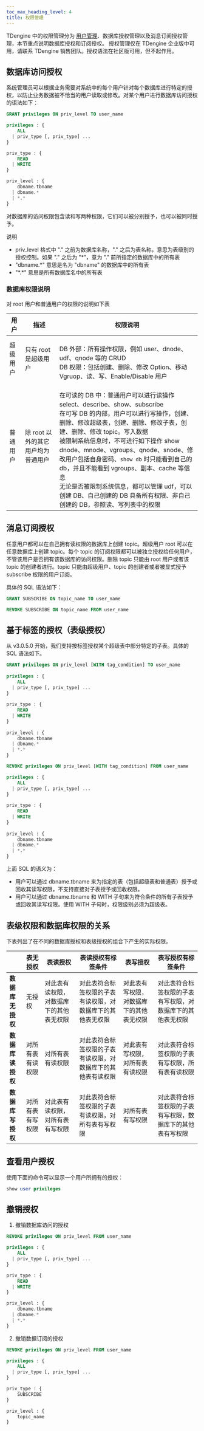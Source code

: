 ```yaml
---
toc_max_heading_level: 4
title: 权限管理
---
```


TDengine 中的权限管理分为 [用户管理](../user)、数据库授权管理以及消息订阅授权管理，本节重点说明数据库授权和订阅授权。
授权管理仅在 TDengine 企业版中可用，请联系 TDengine 销售团队。授权语法在社区版可用，但不起作用。

## 数据库访问授权

系统管理员可以根据业务需要对系统中的每个用户针对每个数据库进行特定的授权，以防止业务数据被不恰当的用户读取或修改。对某个用户进行数据库访问授权的语法如下：

```sql
GRANT privileges ON priv_level TO user_name

privileges : {
    ALL
  | priv_type [, priv_type] ...
}

priv_type : {
    READ
  | WRITE
}

priv_level : {
    dbname.tbname
  | dbname.*
  | *.*
}
```

对数据库的访问权限包含读和写两种权限，它们可以被分别授予，也可以被同时授予。

说明
- priv_level 格式中 "." 之前为数据库名称，"." 之后为表名称，意思为表级别的授权控制。如果 "." 之后为 "\*"，意为 "." 前所指定的数据库中的所有表
- "dbname.\*" 意思是名为 "dbname" 的数据库中的所有表
- "\*.\*" 意思是所有数据库名中的所有表

### 数据库权限说明

对 root 用户和普通用户的权限的说明如下表

| 用户     | 描述                               | 权限说明                        |
| -------- | --------------------------------- | -- |
| 超级用户 | 只有 root 是超级用户               |<br/>DB 外部：所有操作权限，例如 user、dnode、udf、qnode 等的 CRUD <br/>DB 权限：包括创建、删除、修改 Option、移动 Vgruop、读、写、Enable/Disable 用户  |
| 普通用户 | 除 root 以外的其它用户均为普通用户 | <br/>在可读的 DB 中：普通用户可以进行读操作 select、describe、show、subscribe <br/>在可写 DB 的内部，用户可以进行写操作，创建、删除、修改超级表，创建、删除、修改子表，创建、删除、修改 topic。写入数据 <br/>被限制系统信息时，不可进行如下操作 show dnode、mnode、vgroups、qnode、snode、修改用户包括自身密码、`show db` 时只能看到自己的 db，并且不能看到 vgroups、副本、cache 等信息 <br/>无论是否被限制系统信息，都可以管理 udf，可以创建 DB、自己创建的 DB 具备所有权限、非自己创建的 DB，参照读、写列表中的权限 |

## 消息订阅授权

任意用户都可以在自己拥有读权限的数据库上创建 topic。超级用户 root 可以在任意数据库上创建 topic。每个 topic 的订阅权限都可以被独立授权给任何用户，不管该用户是否拥有该数据库的访问权限。删除 topic 只能由 root 用户或者该 topic 的创建者进行。topic 只能由超级用户、topic 的创建者或者被显式授予 subscribe 权限的用户订阅。

具体的 SQL 语法如下：

```sql
GRANT SUBSCRIBE ON topic_name TO user_name

REVOKE SUBSCRIBE ON topic_name FROM user_name
```

## 基于标签的授权（表级授权）

从 v3.0.5.0 开始，我们支持按标签授权某个超级表中部分特定的子表。具体的 SQL 语法如下。

```sql
GRANT privileges ON priv_level [WITH tag_condition] TO user_name
 
privileges : {
    ALL
  | priv_type [, priv_type] ...
}
 
priv_type : {
    READ
  | WRITE
}
 
priv_level : {
    dbname.tbname
  | dbname.*
  | *.*
}

REVOKE privileges ON priv_level [WITH tag_condition] FROM user_name

privileges : {
    ALL
  | priv_type [, priv_type] ...
}
 
priv_type : {
    READ
  | WRITE
}
 
priv_level : {
    dbname.tbname
  | dbname.*
  | *.*
}
```

上面 SQL 的语义为：

- 用户可以通过 dbname.tbname 来为指定的表（包括超级表和普通表）授予或回收其读写权限，不支持直接对子表授予或回收权限。
- 用户可以通过 dbname.tbname 和 WITH 子句来为符合条件的所有子表授予或回收其读写权限。使用 WITH 子句时，权限级别必须为超级表。

## 表级权限和数据库权限的关系

下表列出了在不同的数据库授权和表级授权的组合下产生的实际权限。

|                | **表无授权**   | **表读授权**                        | **表读授权有标签条件**                              | **表写授权**                        | **表写授权有标签条件**   |
| -------------- | ------------- | --------------------------------- | ------------------------------------------------- | ---------------------------------- | -------------------- |
| **数据库无授权** | 无授权         | 对此表有读权限，对数据库下的其他表无权限 | 对此表符合标签权限的子表有读权限，对数据库下的其他表无权限  | 对此表有写权限，对数据库下的其他表无权限 | 对此表符合标签权限的子表有写权限，对数据库下的其他表无权限 |
| **数据库读授权** | 对所有表有读权限 | 对所有表有读权限                    | 对此表符合标签权限的子表有读权限，对数据库下的其他表有读权限 | 对此表有写权限，对所有表有读权限        | 对此表符合标签权限的子表有写权限，所有表有读权限           |
| **数据库写授权** | 对所有表有写权限 | 对此表有读权限，对所有表有写权限       | 对此表符合标签权限的子表有读权限，对所有表有写权限         | 对所有表有写权限                      | 对此表符合标签权限的子表有写权限，数据库下的其他表有写权限 |


## 查看用户授权

使用下面的命令可以显示一个用户所拥有的授权：

```sql
show user privileges 
```

## 撤销授权

1. 撤销数据库访问的授权

```sql
REVOKE privileges ON priv_level FROM user_name

privileges : {
    ALL
  | priv_type [, priv_type] ...
}

priv_type : {
    READ
  | WRITE
}

priv_level : {
    dbname.tbname
  | dbname.*
  | *.*
}
```

2. 撤销数据订阅的授权

```sql
REVOKE privileges ON priv_level FROM user_name

privileges : {
    ALL
  | priv_type [, priv_type] ...
}

priv_type : {
    SUBSCRIBE
}

priv_level : {
    topic_name
}
```
